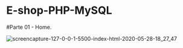 # E-shop-PHP-MySQL

#Parte 01 - Home.

![screencapture-127-0-0-1-5500-index-html-2020-05-28-18_27_47](https://user-images.githubusercontent.com/46541402/83195727-1231f000-a111-11ea-906e-0200dc9d7bb8.png)
